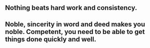 ## Nothing beats hard work and consistency.

## Noble, sincerity in word and deed makes you noble. Competent, you need to be able to get things done quickly and well.


